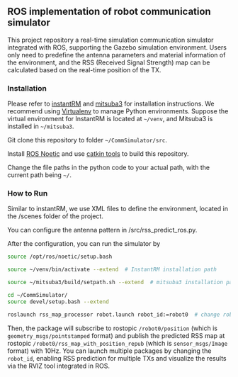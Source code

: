 ## ROS implementation of robot communication simulator

This project repository a real-time simulation communication simulator integrated with ROS, supporting the Gazebo simulation environment. Users only need to predefine the antenna parameters and material information of the environment, and the RSS (Received Signal Strength) map can be calculated based on the real-time position of the TX.

### Installation

Please refer to [instantRM](https://github.com/NVlabs/instant-rm) and [mitsuba3](https://github.com/mitsuba-renderer/mitsuba3) for installation instructions. We recommend using [Virtualenv](https://virtualenv.pypa.io/en/latest/) to manage Python environments. Suppose the virtual environment for InstantRM is located at `~/venv`, and Mitsuba3 is installed in `~/mitsuba3`.

Git clone this repository to folder `~/CommSimulator/src`.

Install [ROS Noetic](https://www.ros.org/) and use [catkin tools](https://catkin-tools.readthedocs.io/en/latest/) to build this repository.

Change the file paths in the python code to your actual path, with the current path being `~/`.

### How to Run

Similar to instantRM, we use XML files to define the environment, located in the /scenes folder of the project.

You can configure the antenna pattern in /src/rss_predict_ros.py. 

After the configuration, you can run the simulator by

```bash
source /opt/ros/noetic/setup.bash

source ~/venv/bin/activate --extend  # InstantRM installation path

source ~/mitsuba3/build/setpath.sh --extend  # mitsuba3 installation path

cd ~/CommSimulator/
source devel/setup.bash --extend

roslaunch rss_map_processor robot.launch robot_id:=robot0  # change robot_id to your robot_id
```

Then, the package will subscribe to rostopic `/robot0/position` (which is `geometry_msgs/pointstamped` format) and publish the predicted RSS map at rostopic `/robot0/rss_map_with_position_repub` (which is `sensor_msgs/Image` format) with 10Hz. You can launch multiple packages by changing the `robot_id`, enabling RSS prediction for multiple TXs and visualize the results via the RVIZ tool integrated in ROS.

